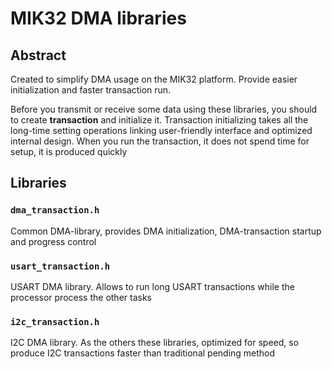 # MIK32 DMA libraries

## Abstract
Created to simplify DMA usage on the MIK32 platform. Provide easier initialization and faster transaction run.

Before you transmit or receive some data using these libraries, you should to create __transaction__ and initialize it. Transaction initializing takes all the long-time setting operations linking user-friendly interface and optimized internal design. When you run the transaction, it does not spend time for setup, it is produced quickly

## Libraries
### `dma_transaction.h`
Common DMA-library, provides DMA initialization, DMA-transaction startup and progress control

### `usart_transaction.h`
USART DMA library. Allows to run long USART transactions while the processor process the other tasks

### `i2c_transaction.h`
I2C DMA library. As the others these libraries, optimized for speed, so produce I2C transactions faster than traditional pending method
